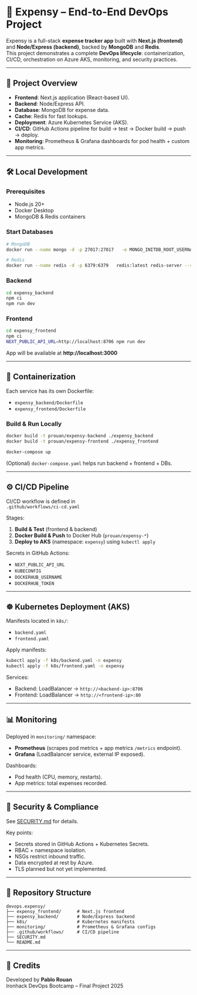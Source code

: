 # 💸 Expensy – End-to-End DevOps Project

Expensy is a full-stack **expense tracker app** built with **Next.js (frontend)** and **Node/Express (backend)**, backed by **MongoDB** and **Redis**.  
This project demonstrates a complete **DevOps lifecycle**: containerization, CI/CD, orchestration on Azure AKS, monitoring, and security practices.

---

## 🚀 Project Overview

- **Frontend**: Next.js application (React-based UI).
- **Backend**: Node/Express API.
- **Database**: MongoDB for expense data.
- **Cache**: Redis for fast lookups.
- **Deployment**: Azure Kubernetes Service (AKS).
- **CI/CD**: GitHub Actions pipeline for build → test → Docker build → push → deploy.
- **Monitoring**: Prometheus & Grafana dashboards for pod health + custom app metrics.

---

## 🛠️ Local Development

### Prerequisites
- Node.js 20+
- Docker Desktop
- MongoDB & Redis containers

### Start Databases
```bash
# MongoDB
docker run --name mongo -d -p 27017:27017   -e MONGO_INITDB_ROOT_USERNAME=root   -e MONGO_INITDB_ROOT_PASSWORD=example   mongo:latest

# Redis
docker run --name redis -d -p 6379:6379   redis:latest redis-server --requirepass someredispassword
```

### Backend
```bash
cd expensy_backend
npm ci
npm run dev
```

### Frontend
```bash
cd expensy_frontend
npm ci
NEXT_PUBLIC_API_URL=http://localhost:8706 npm run dev
```

App will be available at **http://localhost:3000**

---

## 🐳 Containerization

Each service has its own Dockerfile:

- `expensy_backend/Dockerfile`
- `expensy_frontend/Dockerfile`

### Build & Run Locally
```bash
docker build -t prouan/expensy-backend ./expensy_backend
docker build -t prouan/expensy-frontend ./expensy_frontend

docker-compose up
```

(Optional) `docker-compose.yaml` helps run backend + frontend + DBs.

---

## ⚙️ CI/CD Pipeline

CI/CD workflow is defined in  
`.github/workflows/ci-cd.yaml`

Stages:
1. **Build & Test** (frontend & backend)  
2. **Docker Build & Push** to Docker Hub (`prouan/expensy-*`)  
3. **Deploy to AKS** (namespace: `expensy`) using `kubectl apply`  

Secrets in GitHub Actions:
- `NEXT_PUBLIC_API_URL`
- `KUBECONFIG`
- `DOCKERHUB_USERNAME`
- `DOCKERHUB_TOKEN`

---

## ☸️ Kubernetes Deployment (AKS)

Manifests located in `k8s/`:
- `backend.yaml`
- `frontend.yaml`

Apply manifests:
```bash
kubectl apply -f k8s/backend.yaml -n expensy
kubectl apply -f k8s/frontend.yaml -n expensy
```

Services:
- Backend: LoadBalancer → `http://<backend-ip>:8706`
- Frontend: LoadBalancer → `http://<frontend-ip>:80`

---

## 📊 Monitoring

Deployed in `monitoring/` namespace:
- **Prometheus** (scrapes pod metrics + app metrics `/metrics` endpoint).  
- **Grafana** (LoadBalancer service, external IP exposed).  

Dashboards:
- Pod health (CPU, memory, restarts).  
- App metrics: total expenses recorded.  

---

## 🔐 Security & Compliance

See [SECURITY.md](./SECURITY.md) for details.

Key points:
- Secrets stored in GitHub Actions + Kubernetes Secrets.  
- RBAC + namespace isolation.  
- NSGs restrict inbound traffic.  
- Data encrypted at rest by Azure.  
- TLS planned but not yet implemented.  

---

## 📂 Repository Structure
```
devops.expensy/
├── expensy_frontend/      # Next.js frontend
├── expensy_backend/       # Node/Express backend
├── k8s/                   # Kubernetes manifests
├── monitoring/            # Prometheus & Grafana configs
├── .github/workflows/     # CI/CD pipeline
├── SECURITY.md
└── README.md
```

---

## 📝 Credits

Developed by **Pablo Rouan**  
Ironhack DevOps Bootcamp – Final Project 2025
